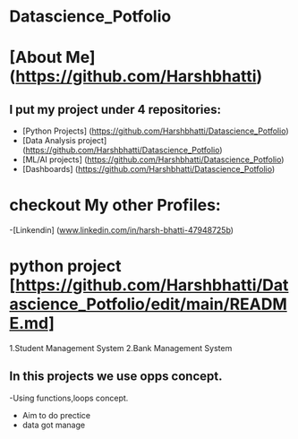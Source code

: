 # Datascience_Potfolio
# [About Me] (https://github.com/Harshbhatti)
## I put my project under 4 repositories:
- [Python Projects] (https://github.com/Harshbhatti/Datascience_Potfolio)
- [Data Analysis project] (https://github.com/Harshbhatti/Datascience_Potfolio)
- [ML/AI projects] (https://github.com/Harshbhatti/Datascience_Potfolio)
- [Dashboards] (https://github.com/Harshbhatti/Datascience_Potfolio)
  
# checkout My other Profiles:
-[Linkendin] (www.linkedin.com/in/harsh-bhatti-47948725b)

# python project [https://github.com/Harshbhatti/Datascience_Potfolio/edit/main/README.md]
1.Student Management System
2.Bank Management System

## In this projects we use opps concept.
-Using functions,loops concept.
- Aim to do prectice
- data got manage
